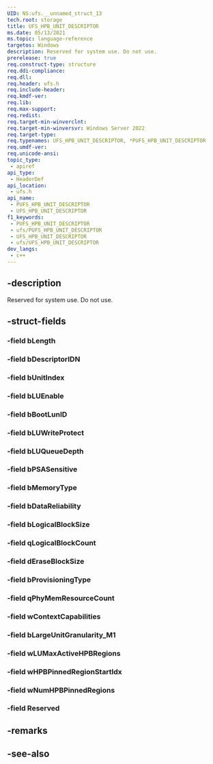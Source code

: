 ```yaml
---
UID: NS:ufs.__unnamed_struct_13
tech.root: storage
title: UFS_HPB_UNIT_DESCRIPTOR
ms.date: 05/13/2021
ms.topic: language-reference
targetos: Windows
description: Reserved for system use. Do not use.
prerelease: true
req.construct-type: structure
req.ddi-compliance: 
req.dll: 
req.header: ufs.h
req.include-header: 
req.kmdf-ver: 
req.lib: 
req.max-support: 
req.redist: 
req.target-min-winverclnt:
req.target-min-winversvr: Windows Server 2022
req.target-type: 
req.typenames: UFS_HPB_UNIT_DESCRIPTOR, *PUFS_HPB_UNIT_DESCRIPTOR
req.umdf-ver: 
req.unicode-ansi: 
topic_type:
 - apiref
api_type:
 - HeaderDef
api_location:
 - ufs.h
api_name:
 - PUFS_HPB_UNIT_DESCRIPTOR
 - UFS_HPB_UNIT_DESCRIPTOR
f1_keywords:
 - PUFS_HPB_UNIT_DESCRIPTOR
 - ufs/PUFS_HPB_UNIT_DESCRIPTOR
 - UFS_HPB_UNIT_DESCRIPTOR
 - ufs/UFS_HPB_UNIT_DESCRIPTOR
dev_langs:
 - c++
---
```


## -description

Reserved for system use. Do not use.

## -struct-fields

### -field bLength

### -field bDescriptorIDN

### -field bUnitIndex

### -field bLUEnable

### -field bBootLunID

### -field bLUWriteProtect

### -field bLUQueueDepth

### -field bPSASensitive

### -field bMemoryType

### -field bDataReliability

### -field bLogicalBlockSize

### -field qLogicalBlockCount

### -field dEraseBlockSize

### -field bProvisioningType

### -field qPhyMemResourceCount

### -field wContextCapabilities

### -field bLargeUnitGranularity_M1

### -field wLUMaxActiveHPBRegions

### -field wHPBPinnedRegionStartIdx

### -field wNumHPBPinnedRegions

### -field Reserved

## -remarks

## -see-also
